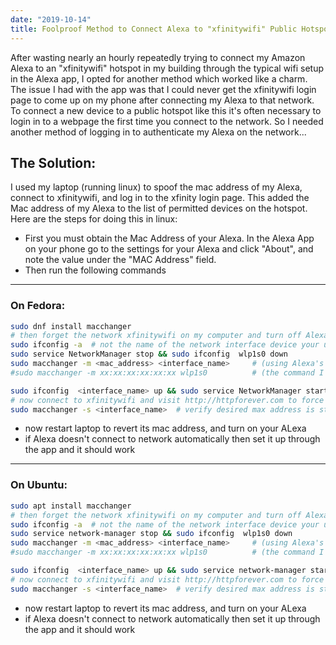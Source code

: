 ```yaml
---
date: "2019-10-14"
title: Foolproof Method to Connect Alexa to "xfinitywifi" Public Hotspot
---
```


After wasting nearly an hourly repeatedly trying to connect my Amazon Alexa to an "xfinitywifi" hotspot in my building through the typical wifi setup in the Alexa app, I opted for another method which worked like a charm.  The issue I had with the app was that I could never get the xfinitywifi login page to come up on my phone after connecting my Alexa to that network.  To connect a new device to a public hotspot like this it's often necessary to login in to a webpage the first time you connect to the network.  So I needed another method of logging in to authenticate my Alexa on the network...

## The Solution:
I used my laptop (running linux) to spoof the mac address of my Alexa, connect to xfinitywifi, and log in to the xfinity login page.  This added the Mac address of my Alexa to the list of permitted devices on the hotspot.  Here are the steps for doing this in linux:

* First you must obtain the Mac Address of your Alexa.  In the Alexa App on your phone go to the settings for your Alexa and click "About", and note the value under the "MAC Address" field.
* Then run the following commands

---
### On Fedora:
````bash
sudo dnf install macchanger
# then forget the network xfinitywifi on my computer and turn off Alexa to be safe
sudo ifconfig -a  # not the name of the network interface device your using (mine was "wlp1s0")
sudo service NetworkManager stop && sudo ifconfig  wlp1s0 down
sudo macchanger -m <mac_address> <interface_name>     # (using Alexa's mac address)
#sudo macchanger -m xx:xx:xx:xx:xx:xx wlp1s0          # (the command I ran)

sudo ifconfig  <interface_name> up && sudo service NetworkManager start
# now connect to xfinitywifi and visit http://httpforever.com to force xfinity login page to come up
sudo macchanger -s <interface_name>  # verify desired max address is still set
````
* now restart laptop to revert its mac address, and turn on your ALexa
* if Alexa doesn't connect to network automatically then set it up through the app and it should work

---
### On Ubuntu:
````bash
sudo apt install macchanger
# then forget the network xfinitywifi on my computer and turn off Alexa to be safe
sudo ifconfig -a  # not the name of the network interface device your using (mine was "wlp1s0")
sudo service network-manager stop && sudo ifconfig  wlp1s0 down
sudo macchanger -m <mac_address> <interface_name>     # (using Alexa's mac address)
#sudo macchanger -m xx:xx:xx:xx:xx:xx wlp1s0          # (the command I ran)

sudo ifconfig  <interface_name> up && sudo service network-manager start
# now connect to xfinitywifi and visit http://httpforever.com to force xfinity login page to come up
sudo macchanger -s <interface_name>  # verify desired max address is still set
````
* now restart laptop to revert its mac address, and turn on your ALexa
* if Alexa doesn't connect to network automatically then set it up through the app and it should work
